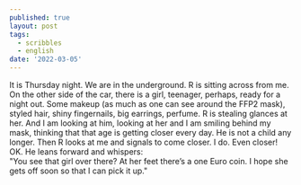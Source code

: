 ```yaml
---
published: true
layout: post
tags:
  - scribbles
  - english
date: '2022-03-05'
---
```

It is Thursday night. We are in the underground. R is sitting across from me. On the other side of the car, there is a girl, teenager, perhaps, ready for a night out. Some makeup (as much as one can see around the FFP2 mask), styled hair, shiny fingernails, big earrings, perfume. R is stealing glances at her. And I am looking at him, looking at her and I am smiling behind my mask, thinking that that age is getting closer every day. He is not a child any longer. Then R looks at me and signals to come closer. I do. Even closer! OK. He leans forward and whispers:  
"You see that girl over there? At her feet there’s a one Euro coin. I hope she gets off soon so that I can pick it up."  


